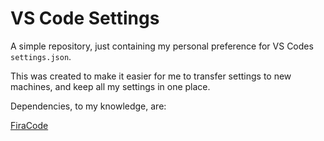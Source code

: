 # VS Code Settings

A simple repository, just containing my personal preference for VS Codes `settings.json`.

This was created to make it easier for me to transfer settings to new machines, and keep all my settings in one place.

Dependencies, to my knowledge, are:

[FiraCode](https://www.github.com/tonsky/FiraCode)
